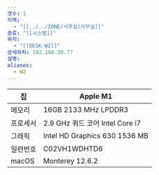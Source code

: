 ```yaml
---
갯수: 1
지역:
  - "[[../../ZONE/사무실|사무실]]"
종류: "[[시스템]]"
위치:
  - "[[DESK-W2]]"
상세위치: 192.168.50.77
설명: 
aliases:
  - W2
---
```


| 칩     | Apple M1                      |
| ----- | ----------------------------- |
| 메모리   | 16GB 2133 MHz LPDDR3          |
| 프로세서  | 2.9 GHz 쿼드 코어 Intel Core i7   |
| 그래픽   | Intel HD Graphics 630 1536 MB |
| 일련번호  | C02VH1WDHTD6                  |
| macOS | Monterey 12.6.2               |

